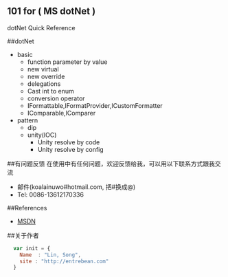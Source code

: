 ## 101 for ( MS dotNet )
dotNet Quick Reference

##dotNet

* basic
    * function parameter by value
    * new virtual
    * new override
    * delegations
    * Cast int to enum
    * conversion operator
    * IFormattable,IFormatProvider,ICustomFormatter
    * IComparable,IComparer
* pattern
    * dip
    * unity(IOC)
        * Unity resolve by code
        * Unity resolve by config

    
##有问题反馈
在使用中有任何问题，欢迎反馈给我，可以用以下联系方式跟我交流

* 邮件(koalainuwo#hotmail.com, 把#换成@)
* Tel: 0086-13612170336

##References

* [MSDN](http://msdn.microsoft.com/) 

##关于作者

```javascript
  var init = {
    Name  : "Lin, Song",
    site : "http://entrebean.com"
  }
```